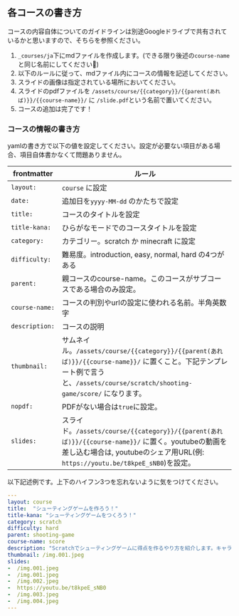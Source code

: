 ## 各コースの書き方

コースの内容自体についてのガイドラインは別途Googleドライブで共有されているかと思いますので、そちらを参照ください。

1. `_courses/ja`下にmdファイルを作成します。(できる限り後述の`course-name`と同じ名前にしてください🙏)
2. 以下のルールに従って、mdファイル内にコースの情報を記述してください。
3. スライドの画像は指定されている場所においてください。
4. スライドのpdfファイルを `/assets/course/{{category}}/{{parent(あれば)}}/{{course-name}}/` に `/slide.pdf`という名前で置いてください。
5. コースの追加は完了です！

### コースの情報の書き方

yamlの書き方で以下の値を設定してください。設定が必要ない項目がある場合、項目自体書かなくて問題ありません。

| frontmatter | ルール |
| --- | --- |
| `layout: ` | `course` に設定 |
| `date: `   | 追加日を`yyyy-MM-dd` のかたちで設定 |
| `title: ` | コースのタイトルを設定 |
| `title-kana:`  | ひらがなモードでのコースタイトルを設定  |
| `category: ` | カテゴリー。scratch か minecraft に設定 |
| `difficulty: ` | 難易度。introduction, easy, normal, hard の4つがある |
| `parent: ` | 親コースのcourse-name。このコースがサブコースである場合のみ設定。 |
|`course-name: `| コースの判別やurlの設定に使われる名前。半角英数字 |
| `description: ` |  コースの説明 |
|`thumbnail: `   |  サムネイル。`/assets/course/{{category}}/{{parent(あれば)}}/{{course-name}}/` に置くこと。下記テンプレート例で言うと、`/assets/course/scratch/shooting-game/score/` になります。  |
| `nopdf: `  | PDFがない場合は`true`に設定。  |
|`slides: `  | スライド。`/assets/course/{{category}}/{{parent(あれば)}}/{{course-name}}/` に置く。youtubeの動画を差し込む場合は, youtubeのシェア用URL(例: `https://youtu.be/t8kpeE_sNB0`)を設定。|

以下記述例です。上下のハイフン3つを忘れないように気をつけてください。

```yaml
---
layout: course
title:  "シューティングゲームを作ろう！"
title-kana: "シューティングゲームをつくろう！"
category: scratch
difficulty: hard
parent: shooting-game
course-name: score
description: "Scratchでシューティングゲームに得点を作るやり方を紹介します。キャラクターの動かし方や弾の出し方を覚えて、オリジナルシューティングゲームを作ろう！"
thumbnail: /img.001.jpeg
slides:
-  /img.001.jpeg
-  /img.001.jpeg
-  /img.002.jpeg
-  https://youtu.be/t8kpeE_sNB0
-  /img.003.jpeg
-  /img.004.jpeg
---
```

